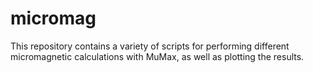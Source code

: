 # micromag
This repository contains a variety of scripts for performing different micromagnetic calculations with MuMax, as well as plotting the results.
